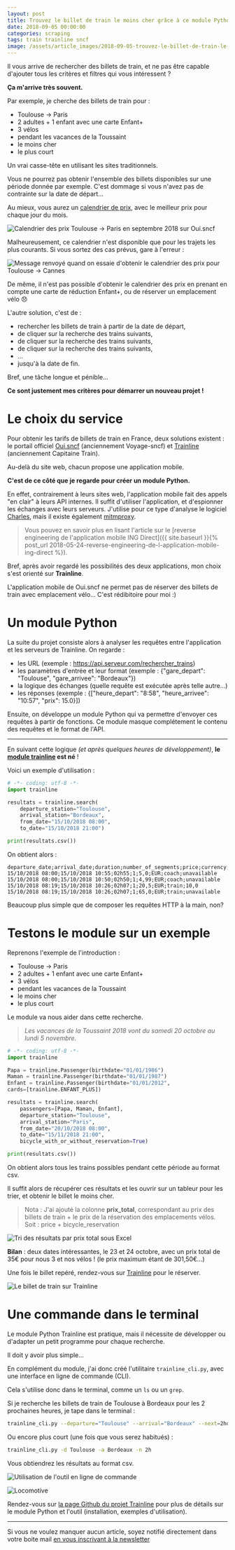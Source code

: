 ```yaml
---
layout: post
title: Trouvez le billet de train le moins cher grâce à ce module Python
date: 2018-09-05 00:00:00
categories: scraping
tags: train trainline sncf
image: /assets/article_images/2018-09-05-trouvez-le-billet-de-train-le-moins-cher-grace-a-ce-module-python/couverture.jpg
---
```


Il vous arrive de rechercher des billets de train, et ne pas être capable d'ajouter tous les critères et filtres qui vous intéressent ?

**Ça m'arrive très souvent.**

Par exemple, je cherche des billets de train pour :

- Toulouse → Paris
- 2 adultes + 1 enfant avec une carte Enfant+
- 3 vélos
- pendant les vacances de la Toussaint
- le moins cher
- le plus court

Un vrai casse-tête en utilisant les sites traditionnels.

Vous ne pourrez pas obtenir l'ensemble des billets disponibles sur une période donnée par exemple. C'est dommage si vous n'avez pas de contrainte sur la date de départ...

Au mieux, vous aurez un [calendrier de prix](https://www.oui.sncf/calendar), avec le meilleur prix pour chaque jour du mois.

![Calendrier des prix Toulouse → Paris en septembre 2018 sur Oui.sncf](/assets/article_images/2018-09-05-trouvez-le-billet-de-train-le-moins-cher-grace-a-ce-module-python/calendrier_prix.png)

Malheureusement, ce calendrier n'est disponible que pour les trajets les plus courants. Si vous sortez des cas prévus, gare à l'erreur :

![Message renvoyé quand on essaie d'obtenir le calendrier des prix pour Toulouse -> Cannes](/assets/article_images/2018-09-05-trouvez-le-billet-de-train-le-moins-cher-grace-a-ce-module-python/erreur_calendrier_prix.png)

De même, il n'est pas possible d'obtenir le calendrier des prix en prenant en compte une carte de réduction Enfant+, ou de réserver un emplacement vélo 😞

L'autre solution, c'est de :

- rechercher les billets de train à partir de la date de départ,
- de cliquer sur la recherche des trains suivants,
- de cliquer sur la recherche des trains suivants,
- de cliquer sur la recherche des trains suivants,
- ...
- jusqu'à la date de fin.

Bref, une tâche longue et pénible...

**Ce sont justement mes critères pour démarrer un nouveau projet !**

# Le choix du service

Pour obtenir les tarifs de billets de train en France, deux solutions existent : le portail officiel [Oui.sncf](https://www.oui.sncf/) (anciennement Voyage-sncf) et [Trainline](https://www.trainline.eu/) (anciennement Capitaine Train).

Au-delà du site web, chacun propose une application mobile.

**C'est de ce côté que je regarde pour créer un module Python.**

En effet, contrairement à leurs sites web, l'application mobile fait des appels "en clair" à leurs API internes. Il suffit d'utiliser l'application, et d'espionner les échanges avec leurs serveurs. J'utilise pour ce type d'analyse le logiciel [Charles](https://www.charlesproxy.com/), mais il existe également [mitmproxy](https://mitmproxy.org/).

> Vous pouvez en savoir plus en lisant l'article sur le [reverse engineering de l'application mobile ING Direct]({{ site.baseurl }}{% post_url 2018-05-24-reverse-engineering-de-l-application-mobile-ing-direct %}).

Bref, après avoir regardé les possibilités des deux applications, mon choix s'est orienté sur **Trainline**.

L'application mobile de Oui.sncf ne permet pas de réserver des billets de train avec emplacement vélo... C'est rédibitoire pour moi :)

# Un module Python

La suite du projet consiste alors à analyser les requêtes entre l'application et les serveurs de Trainline. On regarde :

- les URL (exemple : https://api.serveur.com/rechercher_trains)
- les paramètres d'entrée et leur format (exemple : {"gare_depart": "Toulouse", "gare_arrivee": "Bordeaux"})
- la logique des échanges (quelle requête est exécutée après telle autre...)
- les réponses (exemple : {["heure_depart": "8:58", "heure_arrivee": "10:57", "prix": 15.0}])

Ensuite, on développe un module Python qui va permettre d'envoyer ces requêtes à partir de fonctions.
Ce module masque complétement le contenu des requêtes et le format de l'API.

--------------

En suivant cette logique *(et après quelques heures de développement)*, **le [module trainline](https://pypi.org/project/trainline/) est né** !

Voici un exemple d'utilisation :

```python
# -*- coding: utf-8 -*-
import trainline

resultats = trainline.search(
	departure_station="Toulouse",
	arrival_station="Bordeaux",
	from_date="15/10/2018 08:00",
	to_date="15/10/2018 21:00")

print(resultats.csv())
```

On obtient alors :

```csv
departure_date;arrival_date;duration;number_of_segments;price;currency;transportation_mean;bicycle_reservation
15/10/2018 08:00;15/10/2018 10:55;02h55;1;5,0;EUR;coach;unavailable
15/10/2018 08:00;15/10/2018 10:50;02h50;1;4,99;EUR;coach;unavailable
15/10/2018 08:19;15/10/2018 10:26;02h07;1;20,5;EUR;train;10,0
15/10/2018 08:19;15/10/2018 10:26;02h07;1;65,0;EUR;train;unavailable
```

Beaucoup plus simple que de composer les requêtes HTTP à la main, non?

# Testons le module sur un exemple

Reprenons l'exemple de l'introduction :

- Toulouse → Paris
- 2 adultes + 1 enfant avec une carte Enfant+
- 3 vélos
- pendant les vacances de la Toussaint
- le moins cher
- le plus court

Le module va nous aider dans cette recherche.

> *Les vacances de la Toussaint 2018 vont du samedi 20 octobre au lundi 5 novembre.*

```python
# -*- coding: utf-8 -*-
import trainline

Papa = trainline.Passenger(birthdate="01/01/1986")
Maman = trainline.Passenger(birthdate="01/01/1987")
Enfant = trainline.Passenger(birthdate="01/01/2012",
cards=[trainline.ENFANT_PLUS])

resultats = trainline.search(
	passengers=[Papa, Maman, Enfant],
	departure_station="Toulouse",
	arrival_station="Paris",
	from_date="20/10/2018 08:00",
	to_date="15/11/2018 21:00",
	bicycle_with_or_without_reservation=True)

print(resultats.csv())
```

On obtient alors tous les trains possibles pendant cette période au format csv.

Il suffit alors de récupérer ces résultats et les ouvrir sur un tableur pour les trier, et obtenir le billet le moins cher.

> Nota : J'ai ajouté la colonne **prix_total**, correspondant au prix des billets de train + le prix de la réservation des emplacements vélos. Soit : price + bicycle_reservation

![Tri des résultats par prix total sous Excel](/assets/article_images/2018-09-05-trouvez-le-billet-de-train-le-moins-cher-grace-a-ce-module-python/resultats_tries_sous_excel.png)

**Bilan** : deux dates intéressantes, le 23 et 24 octobre, avec un prix total de 35€ pour nous 3 et nos vélos ! (le prix maximum étant de 301,50€...)

Une fois le billet repéré, rendez-vous sur [Trainline](https://www.trainline.eu/) pour le réserver.

![Le billet de train sur Trainline](/assets/article_images/2018-09-05-trouvez-le-billet-de-train-le-moins-cher-grace-a-ce-module-python/resultat_trainline.png)

# Une commande dans le terminal

Le module Python Trainline est pratique, mais il nécessite de développer ou d'adapter un petit programme pour chaque recherche.

Il doit y avoir plus simple...

En complément du module, j'ai donc créé l'utilitaire `trainline_cli.py`, avec une interface en ligne de commande (CLI).

Cela s'utilise donc dans le terminal, comme un `ls` ou un `grep`.

Si je recherche les billets de train de Toulouse à Bordeaux pour les 2 prochaines heures, je tape dans le terminal :

```bash
trainline_cli.py --departure="Toulouse" --arrival="Bordeaux" --next=2hours
```

Ou encore plus court (une fois que vous serez habitués) :

```bash
trainline_cli.py -d Toulouse -a Bordeaux -n 2h
```

Vous obtiendrez les résultats au format csv.

![Utilisation de l'outil en ligne de commande](/assets/article_images/2018-09-05-trouvez-le-billet-de-train-le-moins-cher-grace-a-ce-module-python/utilisation_CLI_trainline.svg)

![Locomotive](https://media.giphy.com/media/NGSbD5vI6lUvC/giphy-downsized.gif)

Rendez-vous sur [la page Github du projet Trainline](https://github.com/tducret/trainline-python) pour plus de détails sur le module Python et l'outil (installation, exemples d'utilisation).

--------

Si vous ne voulez manquer aucun article, soyez notifié directement dans votre boite mail [en vous inscrivant à la newsletter](http://bit.ly/newsletter-tducret)